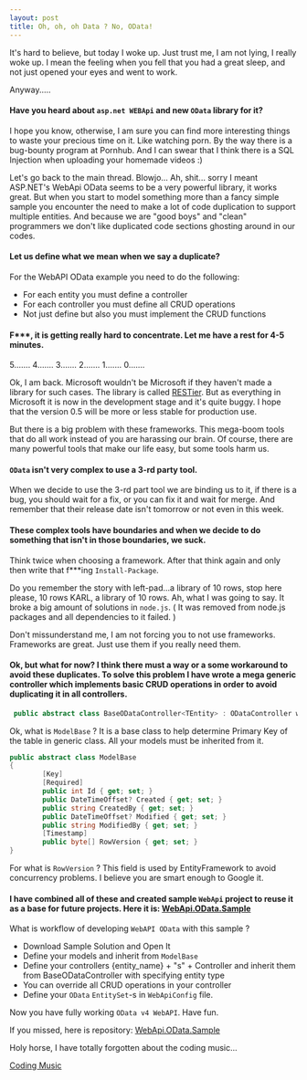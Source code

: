 ```yaml
---
layout: post
title: Oh, oh, oh Data ? No, OData!
---
```


It's hard to believe, but today I woke up. Just trust me, I am not lying, I really woke up. I mean the feeling when you fell that you had a great sleep, and not just opened your eyes and went to work. 

Anyway..... 

#### Have you heard about `asp.net WEBApi` and new `OData` library for it? 

I hope you know, otherwise, I am sure you can find more interesting things to waste your precious time on it. Like watching porn. By the way there is a bug-bounty program at Pornhub. And I can swear that I think there is a SQL Injection when uploading your homemade videos :) 

Let's go back to the main thread. Blowjo... Ah, shit... sorry I meant ASP.NET's WebApi OData seems to be a very powerful library, it works great. But when you start to model something more than a fancy simple sample you encounter the need to make a lot of code duplication to support multiple entities. And because we are "good boys" and "clean" programmers we don't like duplicated code sections ghosting around in our codes. 

#### Let us define what we mean when we say a duplicate?

For the WebAPI OData example you need to do the following:

* For each entity you must define a controller
* For each controller you must define all CRUD operations
* Not just define but also you must implement the CRUD functions

#### F***, it is getting really hard to concentrate. Let me have a rest for 4-5 minutes.
5.......
4.......
3.......
2.......
1.......
0.......

Ok, I am back. Microsoft wouldn't be Microsoft if they haven't made a library for such cases. The library is called [RESTier](https://github.com/OData/RESTier). But as everything in Microsoft it is now in the development stage and it's quite buggy. I hope that the version 0.5 will be more or less stable for production use.

But there is a big problem with these frameworks. This mega-boom tools that do all work instead of you are harassing our brain. Of course, there are many powerful tools that make our life easy, but some tools harm us. 

#### `OData` isn't very complex to use a 3-rd party tool. 

When we decide to use the 3-rd part tool we are binding us to it, if there is a bug, you should wait for a fix, or you can fix it and wait for merge. And remember that their release date isn't tomorrow or not even in this week.

#### These complex tools have boundaries and when we decide to do something that isn't in those boundaries, we suck. 

Think twice when choosing a framework. After that think again and only then write that f***ing `Install-Package`. 

Do you remember the story with left-pad...a library of 10 rows, stop here please, 10 rows KARL, a library of 10 rows. Ah, what I was going to say. It broke a big amount of solutions in `node.js`.  ( It was removed from node.js packages and all dependencies to it failed. )

Don't missunderstand me, I am not forcing you to not use frameworks. Frameworks are great. Just use them if you really need them. 

#### Ok, but what for now? I think there must a way or a some workaround to avoid these duplicates. To solve this problem I have wrote a mega generic controller which implements basic CRUD operations in order to avoid duplicating it in all controllers.

```c#
 public abstract class BaseODataController<TEntity> : ODataController where TEntity : ModelBase
```

Ok, what is `ModelBase` ? It is a base class to help determine Primary Key of the table in generic class. All your models must be inherited from it.

```c#
public abstract class ModelBase
{
        [Key]
        [Required]
        public int Id { get; set; }
        public DateTimeOffset? Created { get; set; }
        public string CreatedBy { get; set; }
        public DateTimeOffset? Modified { get; set; }
        public string ModifiedBy { get; set; }
        [Timestamp]
        public byte[] RowVersion { get; set; }
}
```

For what is `RowVersion` ? This field is used by EntityFramework to avoid concurrency problems. I believe you are smart enough to Google it.

#### I have combined all of these and created sample `WebApi` project to reuse it as a base for future projects. Here it is: [WebApi.OData.Sample](https://github.com/arkoc/WebApi.OData.Sample)

What is workflow of developing `WebAPI OData` with this sample ?

* Download Sample Solution and Open It
* Define your models and inherit from `ModelBase`
* Define your controllers {entity_name} + "s" + Controller and inherit them from BaseODataController<TEntity> with specifying entity type
* You can override all CRUD operations in your controller
* Define your `OData` `EntitySet`-s in `WebApiConfig` file.

Now you have fully working `OData v4 WebAPI`. Have fun.

If you missed, here is repository: [WebApi.OData.Sample](https://github.com/arkoc/WebApi.OData.Sample)

Holy horse, I have totally forgotten about the coding music...

[Coding Music](https://www.youtube.com/watch?v=-m7e7tCn7Bk)
